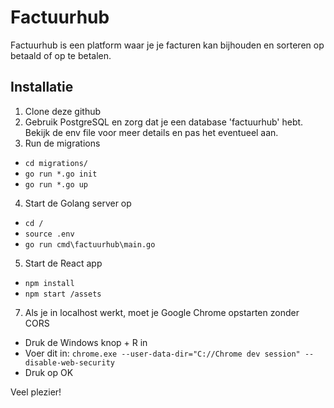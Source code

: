# Factuurhub
Factuurhub is een platform waar je je facturen kan bijhouden en sorteren op betaald of op te betalen.

## Installatie
1. Clone deze github
2. Gebruik PostgreSQL en zorg dat je een database 'factuurhub' hebt. Bekijk de env file voor meer details en pas het eventueel aan.
3. Run de migrations
* `cd migrations/`
* `go run *.go init`
* `go run *.go up`
4. Start de Golang server op
* `cd /`
* `source .env`
* `go run cmd\factuurhub\main.go`
5. Start de React app
* `npm install`
* `npm start /assets`
7. Als je in localhost werkt, moet je Google Chrome opstarten zonder CORS
* Druk de Windows knop + R in
* Voer dit in: `chrome.exe --user-data-dir="C://Chrome dev session" --disable-web-security`
* Druk op OK

Veel plezier!
